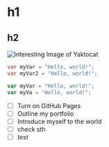 # h1
## h2
![Interesting Image of Yaktocat](https://octodex.github.com/images/yaktocat.png)

``` java
var myVar = "Hello, world!";
var myVar2 = "Hello, world!";
```

``` javascript
var myVar = "Hello, world!";
var myVa = "Hello, world!";
```
- [ ] Turn on GitHub Pages
- [ ] Outline my portfolio
- [ ] Introduce myself to the world
- [ ] check sth
- [ ] *test*
